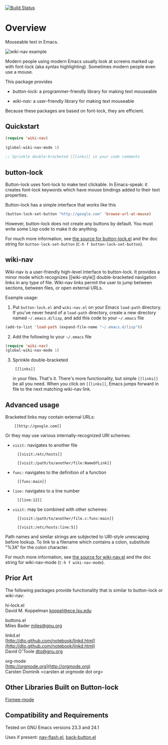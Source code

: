 [![Build Status](https://secure.travis-ci.org/rolandwalker/button-lock.png)](http://travis-ci.org/rolandwalker/button-lock)

Overview
========

Mouseable text in Emacs.

![wiki-nav example](https://raw.github.com/rolandwalker/button-lock/master/wiki_nav_example.png)

Modern people using modern Emacs usually look at screens marked up with
font-lock (aka syntax highlighting).  Sometimes modern people even use a
mouse.

This package provides

* *button-lock:* a programmer-friendly library for making text mouseable

* *wiki-nav:* a user-friendly library for making text mouseable

Because these packages are based on font-lock, they are efficient.

Quickstart
----------

```lisp
(require 'wiki-nav)
 
(global-wiki-nav-mode 1)
 
;; Sprinkle double-bracketed [[links]] in your code comments
```

button-lock
-----------

Button-lock uses font-lock to make text clickable.  In Emacs-speak: it
creates font-lock keywords which have mouse bindings added to their
text properties.

Button-lock has a simple interface that works like this

```lisp
(button-lock-set-button "http://google.com" 'browse-url-at-mouse)
```

However, button-lock does not create any buttons by default.  You must write
some Lisp code to make it do anything.

For much more information, see [the source for button-lock.el](https://github.com/rolandwalker/button-lock/blob/master/button-lock.el)
and the doc string for `button-lock-set-button` (`C-h f button-lock-set-button`).

wiki-nav
--------

Wiki-nav is a user-friendly high-level interface to button-lock.  It
provides a minor mode which recognizes [[wiki-style]] double-bracketed
navigation links in any type of file.  Wiki-nav links permit the user
to jump between sections, between files, or open external URLs.

Example usage:

1. Put `button-lock.el` and `wiki-nav.el` on your Emacs `load-path`
   directory.  If you've never heard of a `load-path` directory, create a
   new directory named `~/.emacs.d/lisp`, and add this code to your
   `~/.emacs` file

```lisp
(add-to-list 'load-path (expand-file-name "~/.emacs.d/lisp"))
```

2. Add the following to your `~/.emacs` file

```lisp
(require 'wiki-nav)
(global-wiki-nav-mode 1)
```

3. Sprinkle double-bracketed
   
		[[links]]
   
   in your files.  That's it.  There's more functionality, but simple `[[links]]`
   be all you need.  When you click on `[[links]]`, Emacs jumps forward in
   file to the next matching wiki-nav link.

Advanced usage
--------------

Bracketed links may contain external URLs:

		[[http://google.com]]

Or they may use various internally-recognized URI schemes:

* `visit:` navigates to another file

		[[visit:/etc/hosts]]

		[[visit:/path/to/another/file:NameOfLink]]

* `func:` navigates to the definition of a function

		[[func:main]]

* `line:` navigates to a line number

		[[line:12]]

* `visit:` may be combined with other schemes:

		[[visit:/path/to/another/file.c:func:main]]

		[[visit:/etc/hosts:line:5]]

Path names and similar strings are subjected to URI-style unescaping before
lookup.  To link to a filename which contains a colon, substitute "%3A" for
the colon character.

For much more information, see [the source for wiki-nav.el](https://github.com/rolandwalker/button-lock/blob/master/wiki-nav.el)
and the doc string for wiki-nav-mode (`C-h f wiki-nav-mode`).

Prior Art
---------

The following packages provide functionality that is similar to button-lock
or wiki-nav:

hi-lock.el   
David M. Koppelman <koppel@ece.lsu.edu>

buttons.el   
Miles Bader <miles@gnu.org>

linkd.el   
[http://dto.github.com/notebook/linkd.html](http://dto.github.com/notebook/linkd.html)   
David O'Toole <dto@gnu.org>

org-mode   
[http://orgmode.org](http://orgmode.org)   
Carsten Dominik &lt;carsten at orgmode dot org&gt;

Other Libraries Built on Button-lock
------------------------------------

[Fixmee-mode](http://github.com/rolandwalker/fixmee)

Compatibility and Requirements
------------------------------

Tested on GNU Emacs versions 23.3 and 24.1

Uses if present: [nav-flash.el](http://github.com/rolandwalker/nav-flash), [back-button.el](http://github.com/rolandwalker/back-button)
